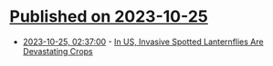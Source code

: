 # [Published on 2023-10-25](index.md)

* [2023-10-25, 02:37:00](https://soylentnews.org/article.pl?sid=23/10/24/0310220&from=rss) - [In US, Invasive Spotted Lanternflies Are Devastating Crops](https://soylentnews.org/article.pl?sid=23/10/24/0310220&from=rss)
